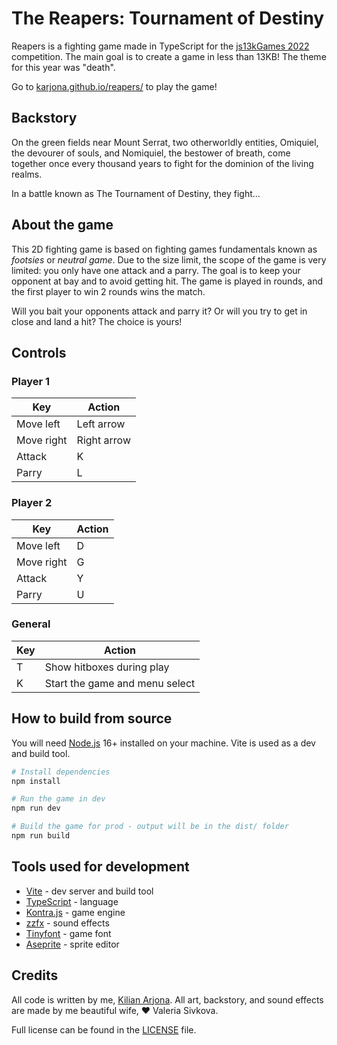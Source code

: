 # The Reapers: Tournament of Destiny

Reapers is a fighting game made in TypeScript for the [js13kGames 2022](https://js13kgames.com/) competition. The main goal is to create a game in less than 13KB! The theme for this year was "death".

Go to [karjona.github.io/reapers/](https://karjona.github.io/reapers/) to play the game!

## Backstory

On the green fields near Mount Serrat, two otherworldly entities, Omiquiel, the devourer of souls, and Nomiquiel, the bestower of breath, come together once every thousand years to fight for the dominion of the living realms.

In a battle known as The Tournament of Destiny, they fight...

## About the game

This 2D fighting game is based on fighting games fundamentals known as _footsies_ or _neutral game_. Due to the size limit, the scope of the game is very limited: you only have one attack and a parry. The goal is to keep your opponent at bay and to avoid getting hit. The game is played in rounds, and the first player to win 2 rounds wins the match.

Will you bait your opponents attack and parry it? Or will you try to get in close and land a hit? The choice is yours!

## Controls

### Player 1

| Key        | Action      |
| ---------- | ----------- |
| Move left  | Left arrow  |
| Move right | Right arrow |
| Attack     | K           |
| Parry      | L           |

### Player 2

| Key        | Action |
| ---------- | ------ |
| Move left  | D      |
| Move right | G      |
| Attack     | Y      |
| Parry      | U      |

### General

| Key | Action                         |
| --- | ------------------------------ |
| T   | Show hitboxes during play      |
| K   | Start the game and menu select |

## How to build from source

You will need [Node.js](https://nodejs.org/en/) 16+ installed on your machine. Vite is used as a dev and build tool.

```bash
# Install dependencies
npm install

# Run the game in dev
npm run dev

# Build the game for prod - output will be in the dist/ folder
npm run build
```

## Tools used for development

- [Vite](https://vitejs.dev/) - dev server and build tool
- [TypeScript](https://www.typescriptlang.org/) - language
- [Kontra.js](https://straker.github.io/kontra/) - game engine
- [zzfx](https://github.com/KilledByAPixel/ZzFX) - sound effects
- [Tinyfont](https://github.com/darkwebdev/tinyfont.js) - game font
- [Aseprite](https://www.aseprite.org/) - sprite editor

## Credits

All code is written by me, [Kilian Arjona](https://about.me/karjona). All art, backstory, and sound effects are made by me beautiful wife, ❤️ Valeria Sivkova.

Full license can be found in the [LICENSE](LICENSE) file.
